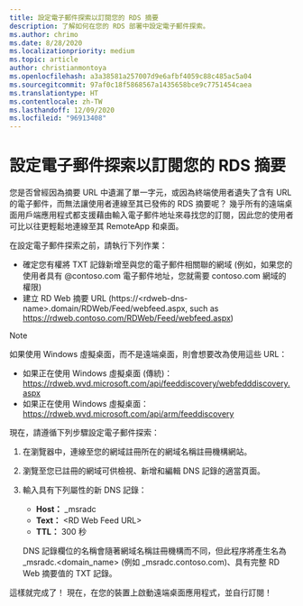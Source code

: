 ```yaml
---
title: 設定電子郵件探索以訂閱您的 RDS 摘要
description: 了解如何在您的 RDS 部署中設定電子郵件探索。
ms.author: chrimo
ms.date: 8/28/2020
ms.localizationpriority: medium
ms.topic: article
author: christianmontoya
ms.openlocfilehash: a3a38581a257007d9e6afbf4059c88c485ac5a04
ms.sourcegitcommit: 97af0c18f5868567a1435658bce9c7751454caea
ms.translationtype: HT
ms.contentlocale: zh-TW
ms.lasthandoff: 12/09/2020
ms.locfileid: "96913408"
---
```

# <a name="set-up-email-discovery-to-subscribe-to-your-rds-feed"></a>設定電子郵件探索以訂閱您的 RDS 摘要

您是否曾經因為摘要 URL 中遺漏了單一字元，或因為終端使用者遺失了含有 URL 的電子郵件，而無法讓使用者連線至其已發佈的 RDS 摘要呢？ 幾乎所有的遠端桌面用戶端應用程式都支援藉由輸入電子郵件地址來尋找您的訂閱，因此您的使用者可比以往更輕鬆地連線至其 RemoteApp 和桌面。

在設定電子郵件探索之前，請執行下列作業：

- 確定您有權將 TXT 記錄新增至與您的電子郵件相關聯的網域 (例如，如果您的使用者具有 @contoso.com 電子郵件地址，您就需要 contoso.com 網域的權限)
- 建立 RD Web 摘要 URL (https://\<rdweb-dns-name\>.domain/RDWeb/Feed/webfeed.aspx, such as https://rdweb.contoso.com/RDWeb/Feed/webfeed.aspx)

>[!NOTE]
>如果使用 Windows 虛擬桌面，而不是遠端桌面，則會想要改為使用這些 URL：
>
>- 如果正在使用 Windows 虛擬桌面 (傳統)：<https://rdweb.wvd.microsoft.com/api/feeddiscovery/webfedddiscovery.aspx>
>- 如果正在使用 Windows 虛擬桌面：<https://rdweb.wvd.microsoft.com/api/arm/feeddiscovery>

現在，請遵循下列步驟設定電子郵件探索：

1. 在瀏覽器中，連線至您的網域註冊所在的網域名稱註冊機構網站。
2. 瀏覽至您已註冊的網域可供檢視、新增和編輯 DNS 記錄的適當頁面。
3. 輸入具有下列屬性的新 DNS 記錄：
   - **Host：** _msradc
   - **Text：** \<RD Web Feed URL\>
   - **TTL：** 300 秒

   DNS 記錄欄位的名稱會隨著網域名稱註冊機構而不同，但此程序將產生名為 _msradc.\<domain_name\> (例如 _msradc.contoso.com)、具有完整 RD Web 摘要值的 TXT 記錄。

這樣就完成了！ 現在，在您的裝置上啟動遠端桌面應用程式，並自行訂閱！